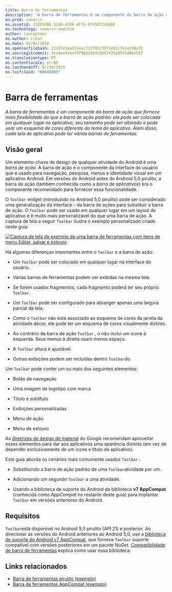 ```yaml
---
title: Barra de ferramentas
description: 'A barra de ferramentas é um componente da barra de ação que fornece mais flexibilidade do que a barra de ação padrão: ela pode ser colocada em qualquer lugar no aplicativo, seu tamanho pode ser alterado e pode usar um esquema de cores diferente do tema do aplicativo. Além disso, cada tela de aplicativo pode ter várias barras de ferramentas.'
ms.prod: xamarin
ms.assetid: 22EE5FBD-3240-4308-AF76-EF45D72936DE
ms.technology: xamarin-android
author: conceptdev
ms.author: crdun
ms.date: 03/01/2018
ms.openlocfilehash: 25287e5aa52eeac712f93c3973e02c7e14c89a78
ms.sourcegitcommit: 3ea9ee034af9790d2b0dc0893435e997bd06e587
ms.translationtype: MT
ms.contentlocale: pt-BR
ms.lasthandoff: 07/30/2019
ms.locfileid: "68645095"
---
```

# <a name="toolbar"></a>Barra de ferramentas

_A barra de ferramentas é um componente da barra de ação que fornece mais flexibilidade do que a barra de ação padrão: ela pode ser colocada em qualquer lugar no aplicativo, seu tamanho pode ser alterado e pode usar um esquema de cores diferente do tema do aplicativo. Além disso, cada tela de aplicativo pode ter várias barras de ferramentas._

 
## <a name="overview"></a>Visão geral

Um elemento-chave de design de qualquer atividade do Android é uma *barra de ação*. A barra de ação é o componente da interface do usuário que é usado para navegação, pesquisa, menus e identidade visual em um aplicativo Android. Em versões do Android antes do Android 5,0 pirulito, a barra de ação (também conhecida como a *barra de aplicativos*) era o componente recomendado para fornecer essa funcionalidade. 

O `Toolbar` widget (introduzido no Android 5,0 pirulito) pode ser considerado uma generalização da interface &ndash; da barra de ações para substituir a barra de ação. O `Toolbar` pode ser usado em qualquer lugar em um layout de aplicativo e é muito mais personalizável do que uma barra de ação. A captura de tela a seguir `Toolbar` ilustra o exemplo personalizado criado neste guia: 

[![Captura de tela de exemplo de uma barra de ferramentas com itens de menu Editar, salvar e estouro](images/01-toolbar-sml.png)](images/01-toolbar.png#lightbox)

Há algumas diferenças importantes entre o `Toolbar` e a barra de ação: 

-   Um `Toolbar` pode ser colocado em qualquer lugar na interface do usuário.

-   Várias barras de ferramentas podem ser exibidas na mesma tela.

-   Se forem usados fragmentos, cada fragmento poderá ter seu próprio `Toolbar`. 

-   Um `Toolbar` pode ser configurado para abranger apenas uma largura parcial da tela. 

-   Como o `Toolbar` não está associado ao esquema de cores da janela da atividade décor, ele pode ter um esquema de cores visualmente distinto. 

-   Ao contrário da barra de ação `Toolbar` , o não inclui um ícone à esquerda. Seus menus à direita usam menos espaço. 

-   A `Toolbar` altura é ajustável. 

-   Outras exibições podem ser incluídas dentro `Toolbar`do. 

Um `Toolbar` pode conter um ou mais dos seguintes elementos: 

-   Botão de navegação

-   Uma imagem de logotipo com marca

-   Título e subtítulo

-   Exibições personalizadas

-   Menu de ação

-   Menu de estouro

As [diretrizes de design de material](https://material.google.com/) do Google recomendam aproveitar esses elementos para dar aos aplicativos uma aparência distinta (em vez de depender exclusivamente de um ícone e título de aplicativo). 

Este guia aborda os cenários mais comumente usados `Toolbar` :

-   Substituindo a barra de ação padrão de uma `Toolbar`atividade por um. 

-   Adicionando um segundo `Toolbar` a uma atividade.

-   Usando a biblioteca de suporte do Android da biblioteca **v7 AppCompat** (conhecida como *AppCompat* no restante deste guia) para implantar `Toolbar` em versões anteriores do Android. 

 
 
## <a name="requirements"></a>Requisitos

`Toolbar`está disponível no Android 5,0 pirulito (API 21) e posterior. Ao direcionar as versões do Android anteriores ao Android 5,0, use a [biblioteca de suporte do Android v7 AppCompat](https://www.nuget.org/packages/Xamarin.Android.Support.v7.AppCompat/), que fornece `Toolbar` suporte compatível com versões posteriores em um pacote NuGet. 
[Compatibilidade de barra de ferramentas](~/android/user-interface/controls/tool-bar/toolbar-compatibility.md) explica como usar essa biblioteca. 




## <a name="related-links"></a>Links relacionados

- [Barra de ferramentas pirulito (exemplo)](https://docs.microsoft.com/samples/xamarin/monodroid-samples/android50-toolbar)
- [Barra de ferramentas AppCompat (exemplo)](https://docs.microsoft.com/samples/xamarin/monodroid-samples/supportv7-appcompat-toolbar)
